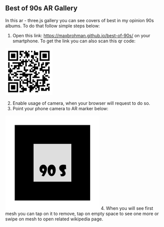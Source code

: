 ## Best of 90s AR Gallery
In this ar - three.js gallery you can see covers of best in my opinion 90s albums.
To do that follow simple steps below:
1. Open this link: https://maxbrohman.github.io/best-of-90s/ on your smartphone. To get the link you can also scan this qr code:

 <img src="./qr-code.png" alt="qr-code" width="150px">

2. Enable usage of camera, when your browser will request to do so.
3. Point your phone camera to AR marker below:
 <img src="./pattern-marker.png" alt="qr-code" width="300px">
4. When you will see first mesh you can tap on it to remove, tap on empty space to see one more or swipe on mesh to open related wikipedia page.